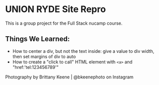 # UNION RYDE Site Repro

This is a group project for the Full Stack nucamp course.

## Things We Learned:
- How to center a div, but not the text inside: give a value to div width, then set margins of div to auto
- How to create a "click to call" HTML element with `<a>` and "href:'tel:123456789'"

Photography by Brittany Keene | @bkeenephoto on Instagram